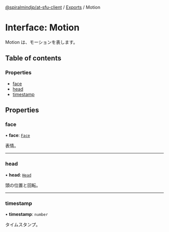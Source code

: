 [@spiralmindjp/at-sfu-client](../README.md) / [Exports](../modules.md) / Motion

# Interface: Motion

Motion は、モーションを表します。

## Table of contents

### Properties

- [face](Motion.md#face)
- [head](Motion.md#head)
- [timestamp](Motion.md#timestamp)

## Properties

### face

• **face**: [`Face`](Face.md)

表情。

___

### head

• **head**: [`Head`](Head.md)

頭の位置と回転。

___

### timestamp

• **timestamp**: `number`

タイムスタンプ。
